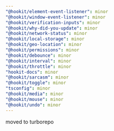 ```yaml
---
"@hookit/element-event-listener": minor
"@hookit/window-event-listener": minor
"@hookit/verification-inputs": minor
"@hookit/why-did-you-update": minor
"@hookit/network-status": minor
"@hookit/local-storage": minor
"@hookit/geo-location": minor
"@hookit/permissions": minor
"@hookit/debounce": minor
"@hookit/interval": minor
"@hookit/throttle": minor
"hookit-docs": minor
"@hookit/sarcasm": minor
"@hookit/toggle": minor
"tsconfig": minor
"@hookit/media": minor
"@hookit/mouse": minor
"@hookit/undo": minor
---
```


moved to turborepo
